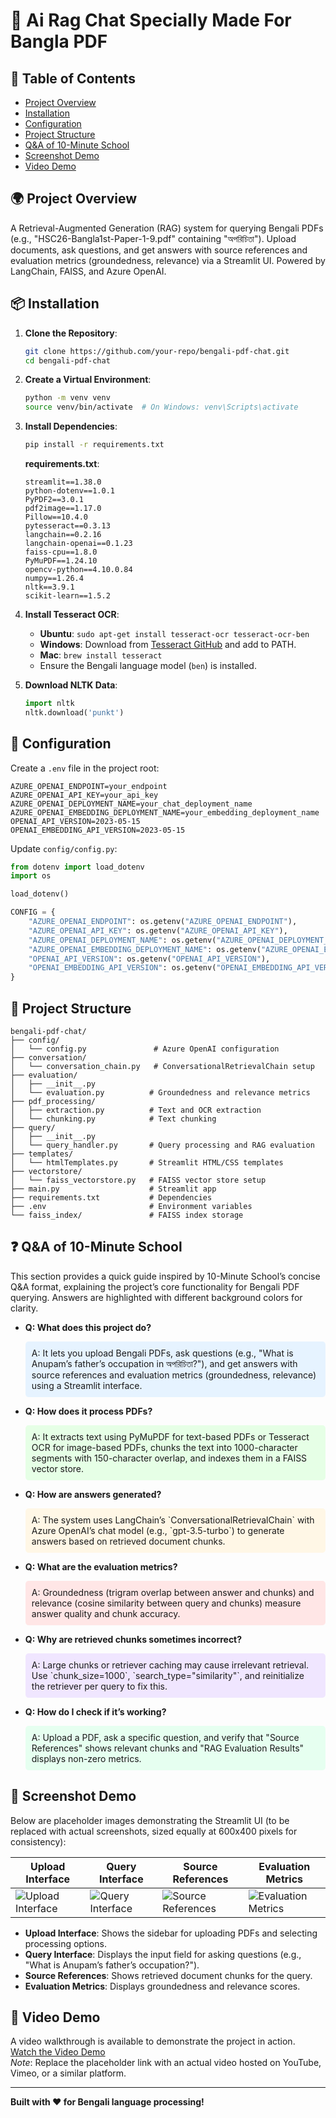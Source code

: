 # 🚀 Ai Rag Chat Specially Made For Bangla PDF

## 📖 Table of Contents
- [Project Overview](#project-overview)
- [Installation](#installation)
- [Configuration](#configuration)
- [Project Structure](#project-structure)
- [Q&A of 10-Minute School](#qa-of-10-minute-school)
- [Screenshot Demo](#screenshot-demo)
- [Video Demo](#video-demo)

## 🌍 Project Overview
A Retrieval-Augmented Generation (RAG) system for querying Bengali PDFs (e.g., "HSC26-Bangla1st-Paper-1-9.pdf" containing "অপরিচিতা"). Upload documents, ask questions, and get answers with source references and evaluation metrics (groundedness, relevance) via a Streamlit UI. Powered by LangChain, FAISS, and Azure OpenAI.

## 📦 Installation
1. **Clone the Repository**:
   ```bash
   git clone https://github.com/your-repo/bengali-pdf-chat.git
   cd bengali-pdf-chat
   ```

2. **Create a Virtual Environment**:
   ```bash
   python -m venv venv
   source venv/bin/activate  # On Windows: venv\Scripts\activate
   ```

3. **Install Dependencies**:
   ```bash
   pip install -r requirements.txt
   ```
   **requirements.txt**:
   ```
   streamlit==1.38.0
   python-dotenv==1.0.1
   PyPDF2==3.0.1
   pdf2image==1.17.0
   Pillow==10.4.0
   pytesseract==0.3.13
   langchain==0.2.16
   langchain-openai==0.1.23
   faiss-cpu==1.8.0
   PyMuPDF==1.24.10
   opencv-python==4.10.0.84
   numpy==1.26.4
   nltk==3.9.1
   scikit-learn==1.5.2
   ```

4. **Install Tesseract OCR**:
   - **Ubuntu**: `sudo apt-get install tesseract-ocr tesseract-ocr-ben`
   - **Windows**: Download from [Tesseract GitHub](https://github.com/UB-Mannheim/tesseract/wiki) and add to PATH.
   - **Mac**: `brew install tesseract`
   - Ensure the Bengali language model (`ben`) is installed.

5. **Download NLTK Data**:
   ```python
   import nltk
   nltk.download('punkt')
   ```

## 🔧 Configuration
Create a `.env` file in the project root:
```
AZURE_OPENAI_ENDPOINT=your_endpoint
AZURE_OPENAI_API_KEY=your_api_key
AZURE_OPENAI_DEPLOYMENT_NAME=your_chat_deployment_name
AZURE_OPENAI_EMBEDDING_DEPLOYMENT_NAME=your_embedding_deployment_name
OPENAI_API_VERSION=2023-05-15
OPENAI_EMBEDDING_API_VERSION=2023-05-15
```
Update `config/config.py`:
```python
from dotenv import load_dotenv
import os

load_dotenv()

CONFIG = {
    "AZURE_OPENAI_ENDPOINT": os.getenv("AZURE_OPENAI_ENDPOINT"),
    "AZURE_OPENAI_API_KEY": os.getenv("AZURE_OPENAI_API_KEY"),
    "AZURE_OPENAI_DEPLOYMENT_NAME": os.getenv("AZURE_OPENAI_DEPLOYMENT_NAME"),
    "AZURE_OPENAI_EMBEDDING_DEPLOYMENT_NAME": os.getenv("AZURE_OPENAI_EMBEDDING_DEPLOYMENT_NAME"),
    "OPENAI_API_VERSION": os.getenv("OPENAI_API_VERSION"),
    "OPENAI_EMBEDDING_API_VERSION": os.getenv("OPENAI_EMBEDDING_API_VERSION")
}
```

## 📂 Project Structure
```
bengali-pdf-chat/
├── config/
│   └── config.py               # Azure OpenAI configuration
├── conversation/
│   └── conversation_chain.py   # ConversationalRetrievalChain setup
├── evaluation/
│   ├── __init__.py
│   └── evaluation.py          # Groundedness and relevance metrics
├── pdf_processing/
│   ├── extraction.py          # Text and OCR extraction
│   └── chunking.py            # Text chunking
├── query/
│   ├── __init__.py
│   └── query_handler.py       # Query processing and RAG evaluation
├── templates/
│   └── htmlTemplates.py       # Streamlit HTML/CSS templates
├── vectorstore/
│   └── faiss_vectorstore.py   # FAISS vector store setup
├── main.py                    # Streamlit app
├── requirements.txt           # Dependencies
├── .env                       # Environment variables
└── faiss_index/               # FAISS index storage
```

## ❓ Q&A of 10-Minute School
This section provides a quick guide inspired by 10-Minute School’s concise Q&A format, explaining the project’s core functionality for Bengali PDF querying. Answers are highlighted with different background colors for clarity.

- **Q: What does this project do?**  
  <div style="background-color: #e6f3ff; padding: 10px; border-radius: 5px;">  
  A: It lets you upload Bengali PDFs, ask questions (e.g., "What is Anupam’s father’s occupation in অপরিচিতা?"), and get answers with source references and evaluation metrics (groundedness, relevance) using a Streamlit interface.  
  </div>

- **Q: How does it process PDFs?**  
  <div style="background-color: #e6ffe6; padding: 10px; border-radius: 5px;">  
  A: It extracts text using PyMuPDF for text-based PDFs or Tesseract OCR for image-based PDFs, chunks the text into 1000-character segments with 150-character overlap, and indexes them in a FAISS vector store.  
  </div>

- **Q: How are answers generated?**  
  <div style="background-color: #fff7e6; padding: 10px; border-radius: 5px;">  
  A: The system uses LangChain’s `ConversationalRetrievalChain` with Azure OpenAI’s chat model (e.g., `gpt-3.5-turbo`) to generate answers based on retrieved document chunks.  
  </div>

- **Q: What are the evaluation metrics?**  
  <div style="background-color: #ffe6e6; padding: 10px; border-radius: 5px;">  
  A: Groundedness (trigram overlap between answer and chunks) and relevance (cosine similarity between query and chunks) measure answer quality and chunk accuracy.  
  </div>

- **Q: Why are retrieved chunks sometimes incorrect?**  
  <div style="background-color: #f0e6ff; padding: 10px; border-radius: 5px;">  
  A: Large chunks or retriever caching may cause irrelevant retrieval. Use `chunk_size=1000`, `search_type="similarity"`, and reinitialize the retriever per query to fix this.  
  </div>

- **Q: How do I check if it’s working?**  
  <div style="background-color: #e6fff0; padding: 10px; border-radius: 5px;">  
  A: Upload a PDF, ask a specific question, and verify that "Source References" shows relevant chunks and "RAG Evaluation Results" displays non-zero metrics.  
  </div>

## 📸 Screenshot Demo
Below are placeholder images demonstrating the Streamlit UI (to be replaced with actual screenshots, sized equally at 600x400 pixels for consistency):

| **Upload Interface** | **Query Interface** | **Source References** | **Evaluation Metrics** |
|----------------------|---------------------|-----------------------|-----------------------|
| ![Upload Interface](https://via.placeholder.com/600x400.png?text=Upload+Interface) | ![Query Interface](https://via.placeholder.com/600x400.png?text=Query+Interface) | ![Source References](https://via.placeholder.com/600x400.png?text=Source+References) | ![Evaluation Metrics](https://via.placeholder.com/600x400.png?text=Evaluation+Metrics) |

- **Upload Interface**: Shows the sidebar for uploading PDFs and selecting processing options.
- **Query Interface**: Displays the input field for asking questions (e.g., "What is Anupam’s father’s occupation?").
- **Source References**: Shows retrieved document chunks for the query.
- **Evaluation Metrics**: Displays groundedness and relevance scores.

## 🎥 Video Demo
A video walkthrough is available to demonstrate the project in action.  
[Watch the Video Demo](https://via.placeholder.com/video.mp4)  
*Note*: Replace the placeholder link with an actual video hosted on YouTube, Vimeo, or a similar platform.

---

**Built with ❤️ for Bengali language processing!**

